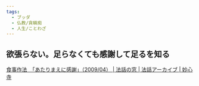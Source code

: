 ```yaml
---
tags:
  - ブッダ
  - 仏教/貪瞋痴
  - 人生/ことわざ
---
```

## 欲張らない。足らなくても感謝して足るを知る

[食事作法　「あたりまえに感謝」（2009/04） | 法話の窓 | 法話アーカイブ | 妙心寺](https://www.myoshinji.or.jp/houwa/archive/200904-1)


